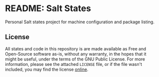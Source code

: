 # README: Salt States #

Personal Salt states project for machine configuration and package listing.

## License ##

All states and code in this repository is are made available as Free and
Open-Source software as-is, without any warranty, in the hopes that it might be
useful, under the terms of the GNU Public License. For more information, please
see the attached `LICENSE` file, or if the file wasn't included, you may find
the license [online][1].

[1]: http://www.gnu.org/licenses/gpl.html
